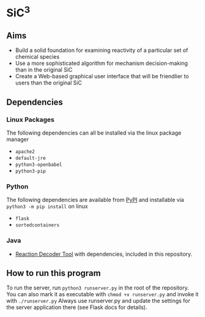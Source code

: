 # SiC<sup>3</sup>

## Aims

- Build a solid foundation for examining reactivity of a particular set of chemical species
- Use a more sophisticated algorithm for mechanism decision-making than in the original SiC
- Create a Web-based graphical user interface that will be friendlier to users than the original SiC

## Dependencies

### Linux Packages
The following dependencies can all be installed via the linux package manager

- `apache2`
- `default-jre`
- `python3-openbabel`
- `python3-pip`

### Python
The following dependencies are available from [PyPI](https://pypi.org/) and installable via `python3 -m pip install` on linux

- `flask`
- `sortedcontainers`

### Java

- [Reaction Decoder Tool](https://github.com/asad/ReactionDecoder) with dependencies, included in this repository.


## How to run this program
To run the server, run `python3 runserver.py` in the root of the repository.
You can also mark it as executable with `chmod +x runserver.py` and invoke it with `./runserver.py` 
Always use runserver.py and update the settings for the server application there (see Flask docs for details).